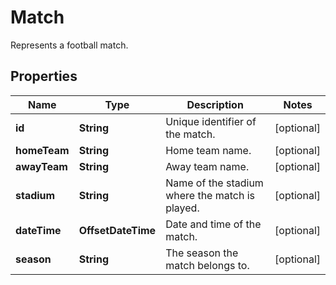

# Match

Represents a football match.

## Properties

| Name | Type | Description | Notes |
|------------ | ------------- | ------------- | -------------|
|**id** | **String** | Unique identifier of the match. |  [optional] |
|**homeTeam** | **String** | Home team name. |  [optional] |
|**awayTeam** | **String** | Away team name. |  [optional] |
|**stadium** | **String** | Name of the stadium where the match is played. |  [optional] |
|**dateTime** | **OffsetDateTime** | Date and time of the match. |  [optional] |
|**season** | **String** | The season the match belongs to. |  [optional] |



